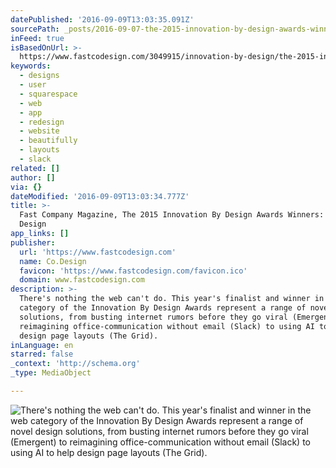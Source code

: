 ```yaml
---
datePublished: '2016-09-09T13:03:35.091Z'
sourcePath: _posts/2016-09-07-the-2015-innovation-by-design-awards-winners-web-design.md
inFeed: true
isBasedOnUrl: >-
  https://www.fastcodesign.com/3049915/innovation-by-design/the-2015-innovation-by-design-awards-winners-web-design
keywords:
  - designs
  - user
  - squarespace
  - web
  - app
  - redesign
  - website
  - beautifully
  - layouts
  - slack
related: []
author: []
via: {}
dateModified: '2016-09-09T13:03:34.777Z'
title: >-
  Fast Company Magazine, The 2015 Innovation By Design Awards Winners: Web
  Design
app_links: []
publisher:
  url: 'https://www.fastcodesign.com'
  name: Co.Design
  favicon: 'https://www.fastcodesign.com/favicon.ico'
  domain: www.fastcodesign.com
description: >-
  There's nothing the web can't do. This year's finalist and winner in the web
  category of the Innovation By Design Awards represent a range of novel design
  solutions, from busting internet rumors before they go viral (Emergent) to
  reimagining office-communication without email (Slack) to using AI to help
  design page layouts (The Grid).
inLanguage: en
starred: false
_context: 'http://schema.org'
_type: MediaObject

---
```

![There's nothing the web can't do. This year's finalist and winner in the web category of the Innovation By Design Awards represent a range of novel design solutions, from busting internet rumors before they go viral (Emergent) to reimagining office-communication without email (Slack) to using AI to help design page layouts (The Grid).](https://the-grid-user-content.s3-us-west-2.amazonaws.com/3f2ab1df-12d9-4444-9f2e-0863028523cc.png)